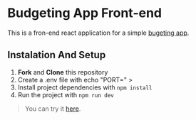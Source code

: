 # Budgeting App Front-end
This is a fron-end react application for a simple [bugeting app](https://github.com/manoelteixeira/budgeting-app-back-end).

## Instalation And Setup
1. **Fork** and **Clone** this repository
2. Create a .env file with echo "PORT=<port number>" > 
3. Install project dependencies with `npm install`
4. Run the project with `npm run dev`

> You can try it [here](https://expensessystem.netlify.app/transactions).


